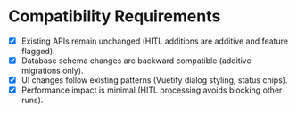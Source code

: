 # Compatibility Requirements
- [x] Existing APIs remain unchanged (HITL additions are additive and feature flagged).
- [x] Database schema changes are backward compatible (additive migrations only).
- [x] UI changes follow existing patterns (Vuetify dialog styling, status chips).
- [x] Performance impact is minimal (HITL processing avoids blocking other runs).
